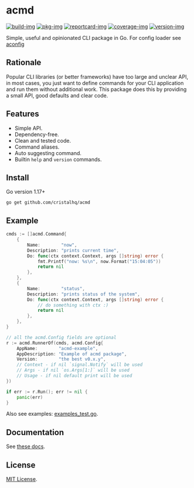 # acmd

[![build-img]][build-url]
[![pkg-img]][pkg-url]
[![reportcard-img]][reportcard-url]
[![coverage-img]][coverage-url]
[![version-img]][version-url]

Simple, useful and opinionated CLI package in Go. For config loader see [aconfig](https://github.com/cristalhq/aconfig)

## Rationale

Popular CLI libraries (or better frameworks) have too large and unclear API, in most cases, you just want to define commands for your CLI application and run them without additional work. This package does this by providing a small API, good defaults and clear code.

## Features

* Simple API.
* Dependency-free.
* Clean and tested code.
* Command aliases.
* Auto suggesting command.
* Builtin `help` and `version` commands.

## Install

Go version 1.17+

```
go get github.com/cristalhq/acmd
```

## Example

```go
cmds := []acmd.Command{
	{
		Name:        "now",
		Description: "prints current time",
		Do: func(ctx context.Context, args []string) error {
			fmt.Printf("now: %s\n", now.Format("15:04:05"))
			return nil
		},
	},
	{
		Name:        "status",
		Description: "prints status of the system",
		Do: func(ctx context.Context, args []string) error {
			// do something with ctx :)
			return nil
		},
	},
}

// all the acmd.Config fields are optional
r := acmd.RunnerOf(cmds, acmd.Config{
	AppName:        "acmd-example",
	AppDescription: "Example of acmd package",
	Version:        "the best v0.x.y",
	// Context - if nil `signal.Notify` will be used
	// Args - if nil `os.Args[1:]` will be used
	// Usage - if nil default print will be used
})

if err := r.Run(); err != nil {
	panic(err)
}
```

Also see examples: [examples_test.go](https://github.com/cristalhq/acmd/blob/main/example_test.go).

## Documentation

See [these docs][pkg-url].

## License

[MIT License](LICENSE).

[build-img]: https://github.com/cristalhq/acmd/workflows/build/badge.svg
[build-url]: https://github.com/cristalhq/acmd/actions
[pkg-img]: https://pkg.go.dev/badge/cristalhq/acmd
[pkg-url]: https://pkg.go.dev/github.com/cristalhq/acmd
[reportcard-img]: https://goreportcard.com/badge/cristalhq/acmd
[reportcard-url]: https://goreportcard.com/report/cristalhq/acmd
[coverage-img]: https://codecov.io/gh/cristalhq/acmd/branch/main/graph/badge.svg
[coverage-url]: https://codecov.io/gh/cristalhq/acmd
[version-img]: https://img.shields.io/github/v/release/cristalhq/acmd
[version-url]: https://github.com/cristalhq/acmd/releases
